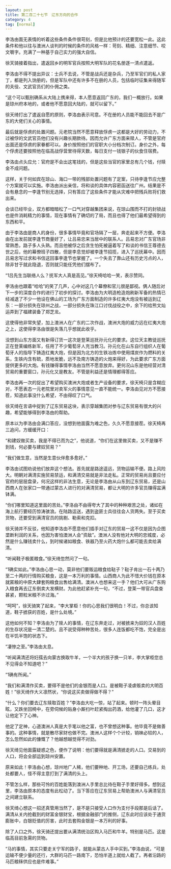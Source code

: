 ```yaml
---
layout: post
title: 第二百二十七节　辽东方向的合作
category: 4
tag: [normal]
---
```


李洛由面无表情的听着这些条件条件很苛刻，但是比他预计的还要宽松一此。这此条件和他以往与澳洲人谈判的时候的条件的风格一样：苛刻、精细、注意细节、咬文嚼字。充满了一种基于自己实力的强大自信。

徐天骑接着指出，遣返回乡的明军官兵按照大明军队的花名册逐一清点遣返。

李洛由不得不提出异议：士兵不去说，不管是战兵还是杂兵，乃至军官们的私人家丁，都是列入饷册的，但是军队中还有许多不在册的人员，包括临时征集来得随军的夫役、文武官员们的仆佣之类。

“这个可以甄别确系从大陆上携来得，本人愿意返回广东的，我们一概放行。如果是琼州府本地的，或者他不愿意回大陆的，就可以留下。”

徐天绮打出了遣返自愿的原则，李洛由表示司意。不在册的人员能不能回去不是广东的大佬们关心的事情。

最后就是俘虏的处置问题。元老院当然不愿意释放俘虏一这都是大好的劳动力，不过被俘的文武官员他们没有兴趣长期款待。因而允许广东方面来赎人，不管是官府出面还是俘虏的家眷都可以。身价按照他们的官职大小分档次制订。身价之外，每个俘虏还要按照他在临高战俘营里待得天数，每日支付一钱银子的伙食住宿费。

李洛由点头应允：官府是不会出这笔钱的，但是这些当官的家里总有几个钱，付赎金不成问题。

这样，关于何如宾在琼山、海口一带的残部处置问题有了定案，只待李逢节应允整个方案就可以实施。李洛由派出亲信，将和谈的具体内容密函送往广州。结果是不会有悬念的一李逢节别无选择，只有答应了这些条件才能从灾难中把残兵败将们救出来。

会谈已经毕业，双方都暗暗松了一口气对穿越集团来说，在琼山围而不打的封锁战也是件消耗精力的事情，现在事情有了确切的了局，而且也得了他们最希望得到的东西和平。

由于李洛由是商人的身份，很多事情毕竟和官场隔了一层，奔走起来不方便。李洛由在出发前就李逢节商量好了，让吕易忠来当居中的联系人。吕易忠对广东官场非常熟悉，路子多人头熟。而且他被俘之后贪生怕死被逼着写了和谈的书信王尊德去世之后，他的幕僚班子四散，但是李息觉却被李逢节招揽，进入了巡抚幕中。因而吕易忠写过求和书信这回事李逢节也掌握了。一个失去了靠山还有历史污点的人，除非甘于就此隐退，否则就只能任凭他们摆布了。

“1吕先生当联络人么？抚军大人真是高见。”徐天椅哈哈一笑，表示赞同。

李洛由也跟着“哈哈”的笑了几声，心中对这几个幕僚和官儿很是鄙视。俩人随后对下一步的深度合作的进行了初步的探讨。李洛由为大明造枪造炮刷新军备的热情已经减退了不少一他设在佛山的工场为广东方面制造的许多红夷大炮没有被运到辽东：一部分损失在琼州之战，一部分损失在珠江口讨伐战役之中，余下的给熊文灿运弄到了福建装备了郑芝龙。

这使得他非常失望，加上澳洲人在广东的二次作战，澳洲大炮的威力远在红夷大炮之上，这使得李洛由很是失落几乎想就此收乎。

没想到山东方面又有新得订货一这次是登莱巡抚孙元化的要求。这位天主教徒巡抚正在登莱编练新军，任用了不少葡萄牙人充当教习。孙元化在山东自行组织人在葡萄牙人的指导下铸造红夷大炮，但是因为北方的生铁冶炼中使用煤炭作为燃料的关系，生铁内含有硫，质地发脆，远不及南方铸造的火炮来得好，为此要求广东方面提供更多的大炮。有钱赚得事情李洛由当然不愿意放弃。更何况山东是他经营对清贸易的重要窗口，孙元化又是教友。不管是利益还是情理都得答应。

李洛由再一次的捉出了希望购买澳洲大炮或者生产设备的要求，徐天椅只是含糊应对，不愿表态一元老院里对卖军火的事情意见一直不能统一。李洛由见对方不愿接茬，知道此事没什么希望，不由得叹了口气。

徐天绮在言语中捉到了辽东贸易这块，表示穿越集团对参与辽东贸易有很大的兴趣，希望能够得到李洛由的帮助。

原本以为李洛由会满口答应，没想到他面露为难之色，久久不愿意接茬。徐天椅再三追问，方缓缓开口：

“和建奴做买卖，我是不得已而为之”，他说道，“你们在这里做买卖，又不是赚不到钱，何必要与建奴贸易？”

“我们做生意，当然是生意伙伴愈多愈好。”

李洛由试图劝说他们放弃这个想法。首先就是路途遥远，货物运输不便。路上风险大。明朝对满清实施贸易禁运，和满清交易就是非法走私。正常的贸易尚且要应付官府的层层盘录，何况这样的非法生意，无论是李洛由从山东到辽东贸易，还是山西商人在张家口一带通过蒙古人进行的对满清贸易，都让大明的许多官员赚得盆满钵满。

“你们哪里知道这里面的苦处。”李洛由不由得夸大了其中的种种艰苦之处，诸如在海上航行要经历惊涛骇浪。在陆路运送，遇到盗匪士兵往往会人货两失。至于买卖货物，还要受到满清官员的挑剔、勒索和克扣。

徐天骑并不反驳，他知道李洛由不愿意他们插手对辽东的贸易一这不仅是因为企图垄断利润的关系，也因为害怕澳洲人会“资敌”。澳洲人没有他对大明的忠城度，必然是什么赚钱卖什么，到时候诸如粮食、铁器乃至火药大炮什么都可能去卖给满清。

“听闻鞋子极匿粮食。”徐天绮忽然问了一句。

“1确实如此。”李洛由心思一动，莫非他们要贩运粮食给鞑子？鞑子肯出一石十两乃至二十两的行情购买粮食，这是一本万利的事情。山西商人为此不惜大价钱在原本就匿粮的中原大肆套购粮食出售给满清。澳洲人也想来这一手？他们大可从广东购入粮食再去辽东倒卖大发横财。为此他赶紧补充一句，“不过，登莱一带官兵盘查甚紧，颗粒米粮不许过海。”

“呵呵”，徐天骑笑了起来，“李大掌柜！你的心思我们很明白！不过，你总该知道，鞋子掳获的百姓，是什么处境。”

这他如何不知？李洛由为了赎人的事情，在辽东奔走过，对被掳来为奴的汉人百姓的生存状况是一清二楚的。且不说受得种种苦处，很多人连饭都吃不饱，完全是出在半饥半饱的状态下。

“凄惨之至。”李洛由太息。

“听闻满清还将妇孺去向蒙古换取牛羊，一个半大的孩子换一只羊，李大掌柜您总不见得会不知道吧？”

“1确有所闻。”

“我们和满清作买卖，要得不是他们的金银而是人口。是被鞋子凌虐贩卖的大明百姓！”徐天绮作大义凛然状，“你说这买卖做得做不得？”

“什么？你们要去辽东赎取百姓？”李洛由大吃一惊，站了起来。顿时一阵头晕目眩，又跌坐回椅中，在旁伺候的贴身小厮扫叶赶紧掏出药酒，给他灌了几口，这才让他定下了心神。

他定了定神，心道澳洲人真是大手笔以他之富，也不曾想这种事。他毕竟不是做善事的。这种事情，就是散尽家财也做不完。澳洲人这样个个计较，销袜必较的人，怎么忽然如此的慷慨了？他越想越觉得不对劲。

徐天绮见他面露疑惑之色，便作了说明：他们要得就是满清掳走的人口。交易到的人口，将会全部运到琼州安置。

原来如此！李洛由心想，琼州地广人稀，他们要种地、开工场，还要自己练兵，处处都要人，怪不得主意打到了满清的头上。

不管怎么样，那些可怜的百姓能落到澳洲人手里总比待在鞋子手里好得多。想到这里，李洛由原本的态度有此松动了。当下答应在辽东贸易上帮助澳洲人与满清官员之间建立联系。

徐天绮心想这一招还真管用当然了，是不是只接受人口作为支付手段那是后话了。满清从关内抢截到的财富金银财宝，根据金融部门的推侧，辽东此时应该处于通货膨胀中，白银贬值的厉害，此时去套购金银是一本万利的好事。

除了人口之外，徐天骑还提出要从满清统治区购入马匹和牛羊。特别是马匹。这是临高目前急需的货物。

“马的事情，其实只要走关宁军的路子，就能从蒙古人手中买到。”李洛由说，“可是运输不便少量的还行，大群的马匹一路南下，恐怕半道上就给人截了。再者沿路的马匹粮秣供应也是件难事。”
